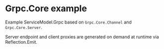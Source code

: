 # Grpc.Core example

Example ServiceModel.Grpc based on `Grpc.Core.Channel` and `Grpc.Core.Server`.

Server endpoint and client proxies are generated on demand at runtime via Reflection.Emit.